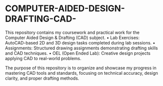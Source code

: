 # COMPUTER-AIDED-DESIGN-DRAFTING-CAD-
This repository contains my coursework and practical work for the Computer Aided Design &amp; Drafting (CAD) subject.
	•	 Lab Exercises: AutoCAD-based 2D and 3D design tasks completed during lab sessions.
	•	 Assignments: Structured drawing assignments demonstrating drafting skills and CAD techniques.
	•	 OEL (Open Ended Lab): Creative design projects applying CAD to real-world problems.

The purpose of this repository is to organize and showcase my progress in mastering CAD tools and standards, focusing on technical accuracy, design clarity, and proper drafting methods.
